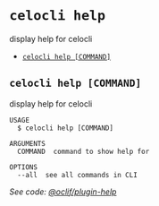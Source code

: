 # `celocli help`

display help for celocli

- [`celocli help [COMMAND]`](#celocli-help-command)

## `celocli help [COMMAND]`

display help for celocli

```
USAGE
  $ celocli help [COMMAND]

ARGUMENTS
  COMMAND  command to show help for

OPTIONS
  --all  see all commands in CLI
```

_See code: [@oclif/plugin-help](https://github.com/oclif/plugin-help/blob/v2.2.0/src/commands/help.ts)_
